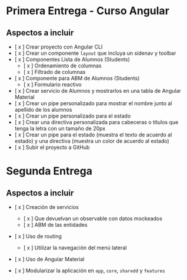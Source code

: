 # Primera Entrega - Curso Angular

## Aspectos a incluir

- [ x ] Crear proyecto con Angular CLI
- [ x ] Crear un componente `layout` que incluya un sidenav y toolbar
- [ x ] Componentes Lista de Alumnos (Students)
  - [ x ] Ordenamiento de columnas
  - [ x ] Filtrado de columnas
- [ x ] Componente para ABM de Alumnos (Students)
  - [ x ] Formulario reactivo
- [ x ] Crear servicio de Alumnos y mostrarlos en una tabla de Angular Material
- [ x ] Crear un pipe personalizado para mostrar el nombre junto al apellido de los alumnos
- [ x ] Crear un pipe personalizado para el estado
- [ x ] Crear una directiva personalizada para cabeceras o títulos que tenga la letra con un tamaño de 20px
- [ x ] Crear un pipe para el estado (muestra el texto de acuerdo al estado) y una directiva (muestra un color de acuerdo al estado)
- [ x ] Subir el proyecto a GitHub

# Segunda Entrega

## Aspectos a incluir

- [ x ] Creación de servicios

  - [ x ] Que devuelvan un observable con datos mockeados
  - [ x ] ABM de las entidades

- [ x ] Uso de routing
  - [ x ] Utilizar la navegación del menú lateral
- [ x ] Uso de Angular Material
- [ x ] Modularizar la aplicación en `app`, `core`, `sharedd` y `features`
